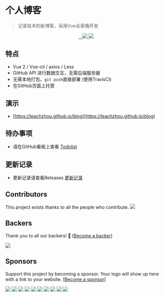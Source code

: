 # 个人博客

> 记录技术的新博客，采用Vue全家桶开发

<p align="center">
  <a href="https://travis-ci.org/LeachZhou/blog">
    <img src="https://travis-ci.org/LeachZhou/blog.svg?branch=master" alt="">
  </a>
  <a href="https://github.com/LeachZhou/blog/releases">
     <img src="https://img.shields.io/github/release/LeachZhou/blog.svg" alt="">
  </a>
  <a href="https://github.com/LeachZhou/blog/blob/master/LICENSE">
     <img src="https://img.shields.io/github/license/LeachZhou/blog.svg" alt="">
  </a>
  <a href="#backers" alt="sponsors on Open Collective">
  		<img src="https://opencollective.com/blog/backers/badge.svg" />
  </a> 
  <a href="#sponsors" alt="Sponsors on Open Collective">
  		<img src="https://opencollective.com/blog/sponsors/badge.svg" />
  </a>
</p>

## 特点
- Vue 2 / Vue-cli / axios / Less
- GitHub API 进行数据交互，无需后端服务器
- 无需本地打包，`git push`直接部署 (使用TravisCI)
- 在GitHub页面上托管
## 演示
- [https://leachzhou.github.io/blog](https://leachzhou.github.io/blog)

## 待办事项
- 请在GitHub看板上查看 [Todolist](https://github.com/LeachZhou/blog/projects/1)

## 更新记录
- 更新记录请查看Releases [更新记录](https://github.com/LeachZhou/blog/releases)

## Contributors

This project exists thanks to all the people who contribute. <img src="https://opencollective.com/blog/contributors.svg?width=890&button=false" />


## Backers

Thank you to all our backers! 🙏 [[Become a backer](https://opencollective.com/blog#backer)]

<a href="https://opencollective.com/blog#backers" target="_blank"><img src="https://opencollective.com/blog/backers.svg?width=890"></a>


## Sponsors

Support this project by becoming a sponsor. Your logo will show up here with a link to your website. [[Become a sponsor](https://opencollective.com/blog#sponsor)]

<a href="https://opencollective.com/blog/sponsor/0/website" target="_blank"><img src="https://opencollective.com/blog/sponsor/0/avatar.svg"></a>
<a href="https://opencollective.com/blog/sponsor/1/website" target="_blank"><img src="https://opencollective.com/blog/sponsor/1/avatar.svg"></a>
<a href="https://opencollective.com/blog/sponsor/2/website" target="_blank"><img src="https://opencollective.com/blog/sponsor/2/avatar.svg"></a>
<a href="https://opencollective.com/blog/sponsor/3/website" target="_blank"><img src="https://opencollective.com/blog/sponsor/3/avatar.svg"></a>
<a href="https://opencollective.com/blog/sponsor/4/website" target="_blank"><img src="https://opencollective.com/blog/sponsor/4/avatar.svg"></a>
<a href="https://opencollective.com/blog/sponsor/5/website" target="_blank"><img src="https://opencollective.com/blog/sponsor/5/avatar.svg"></a>
<a href="https://opencollective.com/blog/sponsor/6/website" target="_blank"><img src="https://opencollective.com/blog/sponsor/6/avatar.svg"></a>
<a href="https://opencollective.com/blog/sponsor/7/website" target="_blank"><img src="https://opencollective.com/blog/sponsor/7/avatar.svg"></a>
<a href="https://opencollective.com/blog/sponsor/8/website" target="_blank"><img src="https://opencollective.com/blog/sponsor/8/avatar.svg"></a>
<a href="https://opencollective.com/blog/sponsor/9/website" target="_blank"><img src="https://opencollective.com/blog/sponsor/9/avatar.svg"></a>


